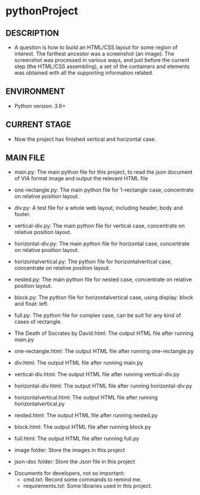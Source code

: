 # pythonProject
## DESCRIPTION
    
* A question is how to build an HTML/CSS layout for some region of interest. The farthest ancestor was a screenshot (an image). The screenshot was processed in various ways, and just before the current step (the HTML/CSS assembling), a set of the containers and elements was obtained with all the supporting information related.

## ENVIRONMENT

* Python version: 3.6+


## CURRENT STAGE

* Now the project has finished vertical and horizontal case.


## MAIN FILE

* main.py: The main python file for this project, 
to read the json document of VIA format image and output the relevant HTML file
* one-rectangle.py: The main python file for 1-rectangle case, concentrate on relative position layout.
* div.py: A test file for a whole web layout, including header, body and footer.
* vertical-div.py: The main python file for vertical case, concentrate on relative position layout.
* horizontal-div.py: The main python file for horizontal case, concentrate on relative position layout.
* horizontalvertical.py: The python file for horizontalvertical case, concentrate on relative position layout.
* nested.py: The main python file for nested case, concentrate on relative position layout.
* block.py: The python file for horizontalvertical case, using display: block and float: left.
* full.py: The python file for complex case, can be suit for any kind of cases of rectangle.

* The Death of Socrates by David.html: The output HTML file after running main.py
* one-rectangle.html: The output HTML file after running one-rectangle.py
* div.html: The output HTML file after running main.py
* vertical-div.html: The output HTML file after running vertical-div.py
* horizontal-div.html: The output HTML file after running horizontal-div.py
* horizontalvertical.html: The output HTML file after running horizontalvertical.py
* nested.html: The output HTML file after running nested.py
* block.html: The output HTML file after running block.py
* full.html: The output HTML file after running full.py
* image folder: Store the images in this project
* json-doc folder: Store the Json file in this project

- Documents for developers, not so important:
  * cmd.txt: Record some commands to remind me.
  * requirements.txt: Some libraries used in this project.
